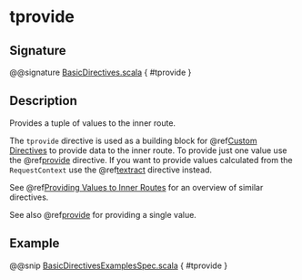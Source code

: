 # tprovide

## Signature

@@signature [BasicDirectives.scala](../../../../../../../../../akka-http/src/main/scala/akka/http/scaladsl/server/directives/BasicDirectives.scala) { #tprovide }

## Description

Provides a tuple of values to the inner route.

The `tprovide` directive is used as a building block for @ref[Custom Directives](../custom-directives.md) to provide data to the inner route.
To provide just one value use the @ref[provide](provide.md) directive. If you want to provide values calculated from the
`RequestContext` use the @ref[textract](textract.md) directive instead.

See @ref[Providing Values to Inner Routes](index.md#providedirectives) for an overview of similar directives.

See also @ref[provide](provide.md) for providing a single value.

## Example

@@snip [BasicDirectivesExamplesSpec.scala]($test$/scala/docs/http/scaladsl/server/directives/BasicDirectivesExamplesSpec.scala) { #tprovide }